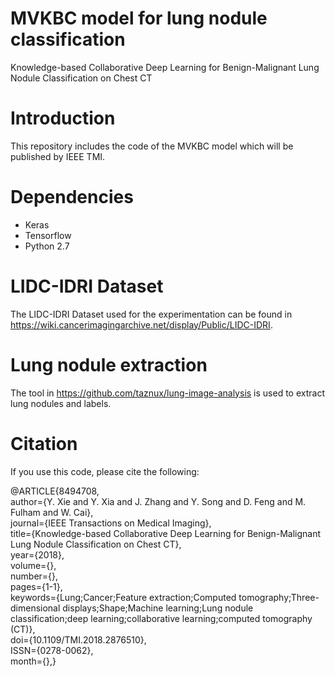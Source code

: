 # MVKBC model for lung nodule classification
Knowledge-based Collaborative Deep Learning for Benign-Malignant Lung Nodule Classification on Chest CT

# Introduction
This repository includes the code of the MVKBC model which will be published by IEEE TMI.

# Dependencies
* Keras
* Tensorflow
* Python 2.7

#  LIDC-IDRI Dataset
The LIDC-IDRI Dataset used for the experimentation can be found in https://wiki.cancerimagingarchive.net/display/Public/LIDC-IDRI.

# Lung nodule extraction
The tool in https://github.com/taznux/lung-image-analysis is used to extract lung nodules and labels.

# Citation
If you use this code, please cite the following:

   @ARTICLE{8494708,   
     author={Y. Xie and Y. Xia and J. Zhang and Y. Song and D. Feng and M. Fulham and W. Cai},         
     journal={IEEE Transactions on Medical Imaging},          
     title={Knowledge-based Collaborative Deep Learning for Benign-Malignant Lung Nodule Classification on Chest CT},     
     year={2018},  
     volume={},  
     number={},  
     pages={1-1},  
     keywords={Lung;Cancer;Feature extraction;Computed tomography;Three-dimensional displays;Shape;Machine learning;Lung                nodule classification;deep learning;collaborative learning;computed tomography (CT)},  
     doi={10.1109/TMI.2018.2876510},  
     ISSN={0278-0062},  
     month={},} 

